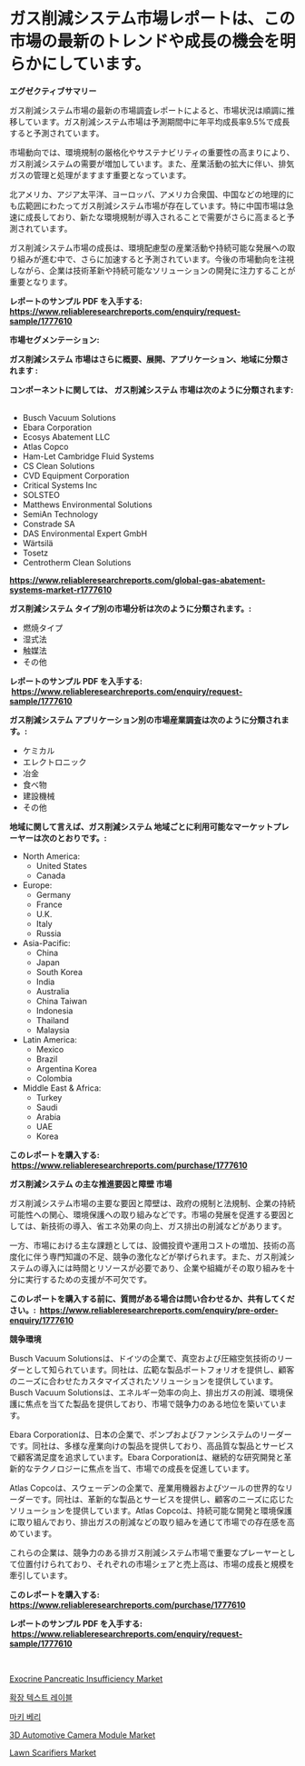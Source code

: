<p><h1>ガス削減システム市場レポートは、この市場の最新のトレンドや成長の機会を明らかにしています。</h1></p><p><strong>エグゼクティブサマリー</strong></p>
<p><p>ガス削減システム市場の最新の市場調査レポートによると、市場状況は順調に推移しています。ガス削減システム市場は予測期間中に年平均成長率9.5%で成長すると予測されています。</p><p>市場動向では、環境規制の厳格化やサステナビリティの重要性の高まりにより、ガス削減システムの需要が増加しています。また、産業活動の拡大に伴い、排気ガスの管理と処理がますます重要となっています。</p><p>北アメリカ、アジア太平洋、ヨーロッパ、アメリカ合衆国、中国などの地理的にも広範囲にわたってガス削減システム市場が存在しています。特に中国市場は急速に成長しており、新たな環境規制が導入されることで需要がさらに高まると予測されています。</p><p>ガス削減システム市場の成長は、環境配慮型の産業活動や持続可能な発展への取り組みが進む中で、さらに加速すると予測されています。今後の市場動向を注視しながら、企業は技術革新や持続可能なソリューションの開発に注力することが重要となります。</p></p>
<p><strong>レポートのサンプル PDF を入手する: <a href="https://www.reliableresearchreports.com/enquiry/request-sample/1777610">https://www.reliableresearchreports.com/enquiry/request-sample/1777610</a></strong></p>
<p><strong>市場セグメンテーション:</strong></p>
<p><strong> ガス削減システム 市場はさらに概要、展開、アプリケーション、地域に分類されます :</strong></p>
<p><strong>コンポーネントに関しては、 ガス削減システム 市場は次のように分類されます: &nbsp;</strong></p>
<p><ul><li>Busch Vacuum Solutions</li><li>Ebara Corporation</li><li>Ecosys Abatement LLC</li><li>Atlas Copco</li><li>Ham-Let Cambridge Fluid Systems</li><li>CS Clean Solutions</li><li>CVD Equipment Corporation</li><li>Critical Systems Inc</li><li>SOLSTEO</li><li>Matthews Environmental Solutions</li><li>SemiAn Technology</li><li>Constrade SA</li><li>DAS Environmental Expert GmbH</li><li>Wärtsilä</li><li>Tosetz</li><li>Centrotherm Clean Solutions</li></ul></p>
<p><strong><a href="https://www.reliableresearchreports.com/global-gas-abatement-systems-market-r1777610">https://www.reliableresearchreports.com/global-gas-abatement-systems-market-r1777610</a></strong></p>
<p><strong> ガス削減システム タイプ別の市場分析は次のように分類されます。:</strong></p>
<p><ul><li>燃焼タイプ</li><li>湿式法</li><li>触媒法</li><li>その他</li></ul></p>
<p><strong>レポートのサンプル PDF を入手する: &nbsp;<a href="https://www.reliableresearchreports.com/enquiry/request-sample/1777610">https://www.reliableresearchreports.com/enquiry/request-sample/1777610</a></strong></p>
<p><strong> ガス削減システム アプリケーション別の市場産業調査は次のように分類されます。:</strong></p>
<p><ul><li>ケミカル</li><li>エレクトロニック</li><li>冶金</li><li>食べ物</li><li>建設機械</li><li>その他</li></ul></p>
<p><strong>地域に関して言えば、ガス削減システム 地域ごとに利用可能なマーケットプレーヤーは次のとおりです。:</strong></p>
<p><ul>
    <li>
        North America:
        <ul>
            <li>United States</li>
            <li>Canada</li>
        </ul>
    </li>
    <li>
        Europe:
        <ul>
            <li>Germany</li>
            <li>France</li>
            <li>U.K.</li>
            <li>Italy</li>
            <li>Russia</li>
        </ul>
    </li>
    <li>
        Asia-Pacific:
        <ul>
            <li>China</li>
            <li>Japan</li>
            <li>South Korea</li>
            <li>India</li>
            <li>Australia</li>
            <li>China Taiwan</li>
            <li>Indonesia</li>
            <li>Thailand</li>
            <li>Malaysia</li>
        </ul>
    </li>
    <li>
        Latin America:
        <ul>
            <li>Mexico</li>
            <li>Brazil</li>
            <li>Argentina Korea</li>
            <li>Colombia</li>
        </ul>
    </li>
    <li>
        Middle East & Africa:
        <ul>
            <li>Turkey</li>
            <li>Saudi</li>
            <li>Arabia</li>
            <li>UAE</li>
            <li>Korea</li>
        </ul>
    </li>
    </ul></p>
<p><strong>このレポートを購入する: &nbsp;<a href="https://www.reliableresearchreports.com/purchase/1777610">https://www.reliableresearchreports.com/purchase/1777610</a></strong></p>
<p><strong>ガス削減システム の主な推進要因と障壁 市場</strong></p>
<p><p>ガス削減システム市場の主要な要因と障壁は、政府の規制と法規制、企業の持続可能性への関心、環境保護への取り組みなどです。市場の発展を促進する要因としては、新技術の導入、省エネ効果の向上、ガス排出の削減などがあります。</p><p>一方、市場における主な課題としては、設備投資や運用コストの増加、技術の高度化に伴う専門知識の不足、競争の激化などが挙げられます。また、ガス削減システムの導入には時間とリソースが必要であり、企業や組織がその取り組みを十分に実行するための支援が不可欠です。</p></p>
<p><strong>このレポートを購入する前に、質問がある場合は問い合わせるか、共有してください。:&nbsp; <a href="https://www.reliableresearchreports.com/enquiry/pre-order-enquiry/1777610">https://www.reliableresearchreports.com/enquiry/pre-order-enquiry/1777610</a></strong></p>
<p><strong>競争環境</strong></p>
<p><p>Busch Vacuum Solutionsは、ドイツの企業で、真空および圧縮空気技術のリーダーとして知られています。同社は、広範な製品ポートフォリオを提供し、顧客のニーズに合わせたカスタマイズされたソリューションを提供しています。Busch Vacuum Solutionsは、エネルギー効率の向上、排出ガスの削減、環境保護に焦点を当てた製品を提供しており、市場で競争力のある地位を築いています。</p><p>Ebara Corporationは、日本の企業で、ポンプおよびファンシステムのリーダーです。同社は、多様な産業向けの製品を提供しており、高品質な製品とサービスで顧客満足度を追求しています。Ebara Corporationは、継続的な研究開発と革新的なテクノロジーに焦点を当て、市場での成長を促進しています。</p><p>Atlas Copcoは、スウェーデンの企業で、産業用機器およびツールの世界的なリーダーです。同社は、革新的な製品とサービスを提供し、顧客のニーズに応じたソリューションを提供しています。Atlas Copcoは、持続可能な開発と環境保護に取り組んでおり、排出ガスの削減などの取り組みを通じて市場での存在感を高めています。</p><p>これらの企業は、競争力のある排ガス削減システム市場で重要なプレーヤーとして位置付けられており、それぞれの市場シェアと売上高は、市場の成長と規模を牽引しています。</p></p>
<p><strong>このレポートを購入する: &nbsp; <a href="https://www.reliableresearchreports.com/purchase/1777610">https://www.reliableresearchreports.com/purchase/1777610</a></strong></p>
<p><strong>レポートのサンプル PDF を入手する: &nbsp;<a href="https://www.reliableresearchreports.com/enquiry/request-sample/1777610">https://www.reliableresearchreports.com/enquiry/request-sample/1777610</a></strong><strong></strong></p>
<p>&nbsp;</p>
<p><p><a href="https://github.com/globismark/Market-Research-Report-List-2/blob/main/exocrine-pancreatic-insufficiency-market.md">Exocrine Pancreatic Insufficiency Market</a></p><p><a href="https://github.com/vsoq0zknh59/Market-Research-Report-List-1/blob/main/127243623788.md">확장 텍스트 레이블</a></p><p><a href="https://github.com/Tristiarton768456/Market-Research-Report-List-1/blob/main/160692423789.md">마키 베리</a></p><p><a href="https://noble-drawer-34c.notion.site/3D-Automotive-Camera-Module-Market-Size-Market-Outlook-and-Market-Forecast-2024-to-2031-8a13f584716c4f3b85d08cb8e7db4aca">3D Automotive Camera Module Market</a></p><p><a href="https://view.publitas.com/reportprime-1/lawn-scarifiers-market-analysis-its-cagr-market-segmentation-and-global-industry-overview/">Lawn Scarifiers Market</a></p></p>